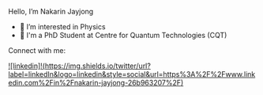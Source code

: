
Hello, I’m Nakarin Jayjong
- 👀 I’m interested in Physics
- 📖 I'm a PhD Student at Centre for Quantum Technologies (CQT)

Connect with me:

[![linkedin]!(https://img.shields.io/twitter/url?label=linkedIn&logo=linkedin&style=social&url=https%3A%2F%2Fwww.linkedin.com%2Fin%2Fnakarin-jayjong-26b963207%2F)](https://www.linkedin.com/in/nakarin-jayjong-26b963207/)
